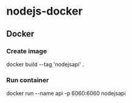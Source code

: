 # nodejs-docker

## Docker
### Create image
docker build --tag 'nodejsapi' .
### Run container
docker run --name api -p 6060:6060 nodejsapi
